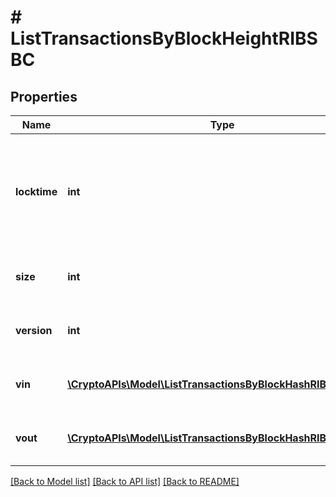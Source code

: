 # # ListTransactionsByBlockHeightRIBSBC

## Properties

Name | Type | Description | Notes
------------ | ------------- | ------------- | -------------
**locktime** | **int** | Represents the time at which a particular transaction can be added to the blockchain. |
**size** | **int** | Represents the total size of this transaction. |
**version** | **int** | Represents the total size of this transaction. |
**vin** | [**\CryptoAPIs\Model\ListTransactionsByBlockHashRIBSBCVin[]**](ListTransactionsByBlockHashRIBSBCVin.md) | Represents the transaction inputs. |
**vout** | [**\CryptoAPIs\Model\ListTransactionsByBlockHashRIBSBCVout[]**](ListTransactionsByBlockHashRIBSBCVout.md) | Represents the transaction outputs. |

[[Back to Model list]](../../README.md#models) [[Back to API list]](../../README.md#endpoints) [[Back to README]](../../README.md)
